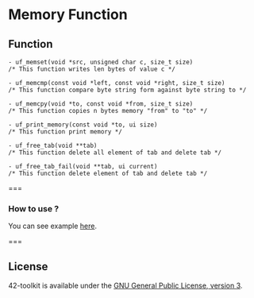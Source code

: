 Memory Function
==========

## Function

	- uf_memset(void *src, unsigned char c, size_t size)
	/* This function writes len bytes of value c */

	- uf_memcmp(const void *left, const void *right, size_t size)
	/* This function compare byte string form against byte string to */

	- uf_memcpy(void *to, const void *from, size_t size)
	/* This function copies n bytes memory "from" to "to" */

	- uf_print_memory(const void *to, ui size)
	/* This function print memory */

	- uf_free_tab(void **tab)
	/* This function delete all element of tab and delete tab */

	- uf_free_tab_fail(void **tab, ui current)
	/* This function delete element of tab and delete tab */

===
### How to use ?

You can see example [here](https://github.com/42School/42-toolkit/tree/master/examples/libc/f_memory).

===
## License

42-toolkit is available under the [GNU General Public License, version 3](LICENSE).
